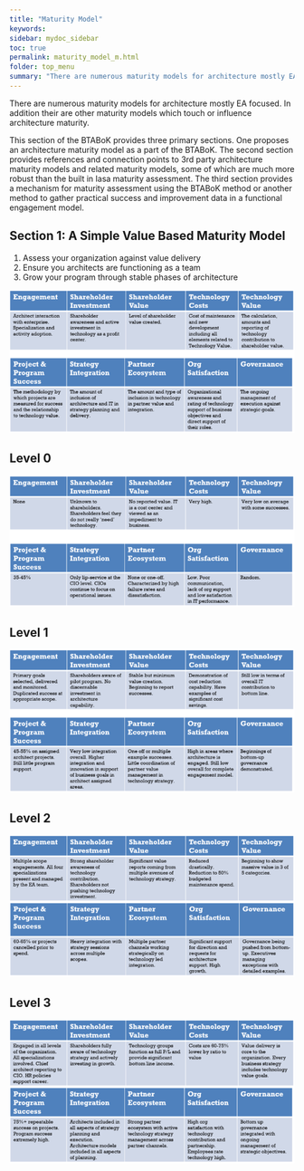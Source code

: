 ```yaml
---
title: "Maturity Model"
keywords: 
sidebar: mydoc_sidebar
toc: true
permalink: maturity_model_m.html
folder: top_menu
summary: "There are numerous maturity models for architecture mostly EA focused."
---
```


There are numerous maturity models for architecture mostly EA focused. In addition their are other maturity models which touch or influence architecture maturity. 



This section of the BTABoK provides three primary sections. One proposes an architecture maturity model as a part of the BTABoK. The second section provides references and connection points to 3rd party architecture maturity models and related maturity models, some of which are much more robust than the built in Iasa maturity assessment. The third section provides a mechanism for maturity assessment using the BTABoK method or another method to gather practical success and improvement data in a functional engagement model.

## Section 1: A Simple Value Based Maturity Model

1. Assess your organization against value delivery
2. Ensure you architects are functioning as a team
3. Grow your program through stable phases of architecture

![image001](media/maturity_model_m01.png) 

## Level 0

![image002](media/maturity_model_m02.png) 

## Level 1

![image003](media/maturity_model_m03.png) 

## Level 2

![image004](media/maturity_model_m04.png) 

## Level 3

![image005](media/maturity_model_m05.png) 